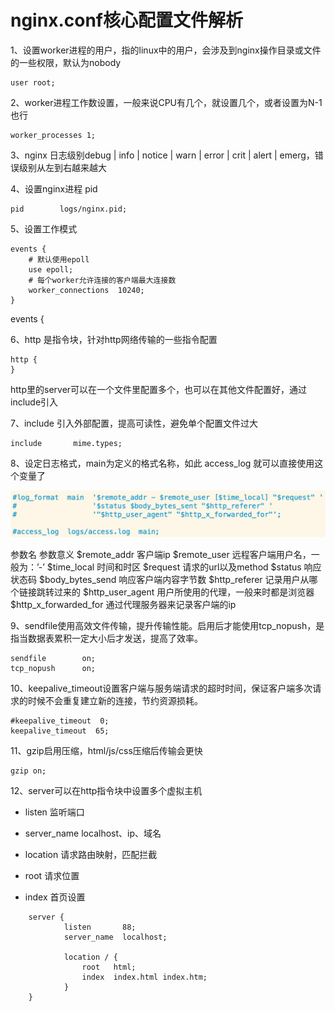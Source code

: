 # nginx.conf核心配置文件解析

1、设置worker进程的用户，指的linux中的用户，会涉及到nginx操作目录或文件的一些权限，默认为nobody

```text
user root;
```
                                                         
2、worker进程工作数设置，一般来说CPU有几个，就设置几个，或者设置为N-1也行

```text
worker_processes 1;
```

3、nginx 日志级别debug | info | notice | warn | error | crit | alert | emerg，错误级别从左到右越来越大

4、设置nginx进程 pid

```text
pid        logs/nginx.pid;
```

5、设置工作模式

```text
events {
    # 默认使用epoll
    use epoll;
    # 每个worker允许连接的客户端最大连接数
    worker_connections  10240;
}

```
events {

6、http 是指令块，针对http网络传输的一些指令配置

```text
http {
}
```

http里的server可以在一个文件里配置多个，也可以在其他文件配置好，通过include引入

7、include 引入外部配置，提高可读性，避免单个配置文件过大

```text
include       mime.types;
```
                                                         
8、设定日志格式，main为定义的格式名称，如此 access_log 就可以直接使用这个变量了

![Image text](../../.vuepress/public/Java/nginx/02/01.jpg)

参数名	参数意义
$remote_addr	客户端ip
$remote_user	远程客户端用户名，一般为：’-’
$time_local	时间和时区
$request	请求的url以及method
$status	响应状态码
$body_bytes_send	响应客户端内容字节数
$http_referer	记录用户从哪个链接跳转过来的
$http_user_agent	用户所使用的代理，一般来时都是浏览器
$http_x_forwarded_for	通过代理服务器来记录客户端的ip

9、sendfile使用高效文件传输，提升传输性能。启用后才能使用tcp_nopush，是指当数据表累积一定大小后才发送，提高了效率。

```text
sendfile        on;
tcp_nopush      on;
```                

10、keepalive_timeout设置客户端与服务端请求的超时时间，保证客户端多次请求的时候不会重复建立新的连接，节约资源损耗。

```text
#keepalive_timeout  0;
keepalive_timeout  65;

```
                                                           
11、gzip启用压缩，html/js/css压缩后传输会更快

```text
gzip on;
```
 
12、server可以在http指令块中设置多个虚拟主机

* listen 监听端口

* server_name localhost、ip、域名

* location 请求路由映射，匹配拦截

* root 请求位置

* index 首页设置

```text
    server {
            listen       88;
            server_name  localhost;
    
            location / {
                root   html;
                index  index.html index.htm;
            }
    }

```
